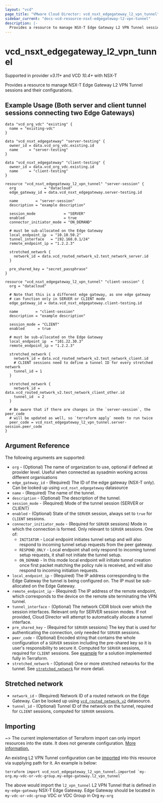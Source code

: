 ```yaml
---
layout: "vcd"
page_title: "VMware Cloud Director: vcd_nsxt_edgegateway_l2_vpn_tunnel"
sidebar_current: "docs-vcd-resource-nsxt-edgegateway-l2-vpn-tunnel"
description: |-
  Provides a resource to manage NSX-T Edge Gateway L2 VPN Tunnel sessions and their configurations.
---
```


# vcd\_nsxt\_edgegateway\_l2\_vpn\_tunnel

Supported in provider *v3.11+* and VCD *10.4+* with NSX-T

Provides a resource to manage NSX-T Edge Gateway L2 VPN Tunnel sessions and their configurations.

<a id="example-usage"></a>
## Example Usage (Both server and client tunnel sessions connecting two Edge Gateways)

```hcl
data "vcd_org_vdc" "existing" {
  name = "existing-vdc"
}

data "vcd_nsxt_edgegateway" "server-testing" {
  owner_id = data.vcd_org_vdc.existing.id
  name     = "server-testing"
}

data "vcd_nsxt_edgegateway" "client-testing" {
  owner_id = data.vcd_org_vdc.existing.id
  name     = "client-testing"
}

resource "vcd_nsxt_edgegateway_l2_vpn_tunnel" "server-session" {
  org             = "datacloud"
  edge_gateway_id = data.vcd_nsxt_edgegateway.server-testing.id

  name        = "server-session"
  description = "example description"

  session_mode             = "SERVER"
  enabled                  = true
  connector_initiator_mode = "ON_DEMAND"

  # must be sub-allocated on the Edge Gateway
  local_endpoint_ip  = "10.10.50.2"
  tunnel_interface   = "192.168.0.1/24"
  remote_endpoint_ip = "1.2.2.3"

  stretched_network {
    network_id = data.vcd_routed_network_v2.test_network_server.id
  }

  pre_shared_key = "secret_passphrase"
}

resource "vcd_nsxt_edgegateway_l2_vpn_tunnel" "client-session" {
  org = "datacloud"

  # Note that this is a different edge gateway, as one edge gateway
  # can function only in SERVER or CLIENT mode
  edge_gateway_id = data.vcd_nsxt_edgegateway.client-testing.id

  name        = "client-session"
  description = "example description"

  session_mode = "CLIENT"
  enabled      = true

  # must be sub-allocated on the Edge Gateway
  local_endpoint_ip  = "101.22.30.3"
  remote_endpoint_ip = "1.2.2.3"

  stretched_network {
    network_id = data.vcd_routed_network_v2.test_network_client.id
    # CLIENT sessions need to define a tunnel ID for every stretched network
    tunnel_id = 1
  }

  stretched_network {
    network_id = data.vcd_routed_network_v2.test_network_client_other.id
    tunnel_id  = 2
  }

  # Be aware that if there are changes in the `server-session`, the peer_code
  # will be updated as well, so `terraform apply` needs to run twice
  peer_code = vcd_nsxt_edgegateway_l2_vpn_tunnel.server-session.peer_code
}
```

## Argument Reference

The following arguments are supported:

* `org` - (Optional) The name of organization to use, optional if defined at 
  provider level. Useful when connected as sysadmin working across different organisations
* `edge_gateway_id` - (Required) The ID of the edge gateway (NSX-T only). 
  Can be looked up using `vcd_nsxt_edgegateway` datasource
* `name` - (Required) The name of the tunnel.
* `description` - (Optional) The description of the tunnel.
* `session_mode` - (Required) Mode of the tunnel session (SERVER or CLIENT)
* `enabled` - (Optional) State of the `SERVER` session, always set to `true` for `CLIENT` 
  sessions.
* `connector_initiator_mode` - (Required for `SERVER` sessions) Mode in which 
  the connection is formed. Only relevant to `SERVER` sessions. One of:
	* `INITIATOR` - Local endpoint initiates tunnel setup and will also respond to 
  incoming tunnel setup requests from the peer gateway.
	* `RESPOND_ONLY` - Local endpoint shall only respond to incoming tunnel setup 
  requests, it shall not initiate the tunnel setup.
	* `ON_DEMAND` - In this mode local endpoint will initiate tunnel creation once 
  first packet matching the policy rule is received, and will also respond to 
  incoming initiation requests.
* `local_endpoint_ip` - (Required) The IP address corresponding to the Edge 
  Gateway the tunnel is being configured on. The IP must be sub-allocated 
  on the Edge Gateway.
* `remote_endpoint_ip` - (Required) The IP address of the remote endpoint, which 
corresponds to the device on the remote site terminating the VPN tunnel.
* `tunnel_interface` - (Optional) The network CIDR block over which the session 
  interfaces. Relevant only for SERVER session modes. If not provided, Cloud 
  Director will attempt to automatically allocate a tunnel interface.
* `pre_shared_key` - (Required for `SERVER` sessions) The key that is used for 
  authenticating the connection, only needed for `SERVER` sessions.
* `peer_code` - (Optional) Encoded string that contains the whole configuration 
  of a `SERVER` session including the pre-shared key so it is user's 
  responsibility to secure it. Computed for `SERVER` sessions, required for 
  `CLIENT` sessions. See [example](#example-usage-both-server-and-client-tunnel-sessions-connecting-two-edge-gateways) 
  for a solution implemented fully in Terraform.
* `stretched_network` - (Optional) One or more stretched networks for the tunnel. 
  See [`stretched_network`](#stretched-network) for more detail.

## Stretched network

* `network_id` - (Required) Network ID of a routed network on the Edge Gateway. 
  Can be looked up using [`vcd_routed_network_v2`](/providers/vmware/vcd/latest/docs/resources/nsxt_edgegateway_l2_vpn_tunnel) 
  datasource.
* `tunnel_id` - (Optional) Tunnel ID of the network on the tunnel, required for 
  `CLIENT` sessions, computed for `SERVER` sessions.

## Importing

~> The current implementation of Terraform import can only import resources into the state.
It does not generate configuration. [More information.](https://www.terraform.io/docs/import/)

An existing L2 VPN Tunnel configuration can be [imported][docs-import] into this resource
via supplying path for it. An example is below:

[docs-import]: https://www.terraform.io/docs/import/

```
terraform import vcd_nsxt_edgegateway_l2_vpn_tunnel.imported `my-org.my-vdc-or-vdc-group.my-edge-gateway.l2_vpn_tunnel`
```

The above would import the `l2_vpn_tunnel` L2 VPN Tunnel that is defined in
`my-edge-gateway` NSX-T Edge Gateway. Edge Gateway should be located in `my-vdc-or-vdc-group` VDC or
VDC Group in Org `my-org`

